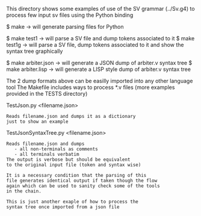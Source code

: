 This directory shows some examples of use of the SV grammar (../Sv.g4)
to process few input sv files using the Python binding

  $ make   -> will generate parsing files for Python

  $ make test1  -> will parse a SV file and dump tokens associated to it
  $ make test1g -> will parse a SV file, dump tokens associated to it
                   and show the syntax tree graphically

  $ make arbiter.json -> will generate a JSON dump of arbiter.v syntax tree
  $ make arbiter.lisp -> will generate a LISP style dump of arbiter.v syntax tree

The 2 dump formats above can be easilly imported into any other language tool
The Makefile includes ways to process *.v files (more examples provided in the
TESTS directory)

TestJson.py <filename.json> 

    Reads filename.json and dumps it as a dictionary
    just to show an example

TestJsonSyntaxTree.py <filename.json>    

    Reads filename.json and dumps 
       - all non-terminals as comments
       - all terminals verbatim
    The output is verbose but should be equivalent
    to the original input file (token and syntax wise)

    It is a necessary condition that the parsing of this
    file generates identical output if taken though the flow
    again which can be used to sanity check some of the tools
    in the chain.

    This is just another exaple of how to process the 
    syntax tree once imported from a json file
